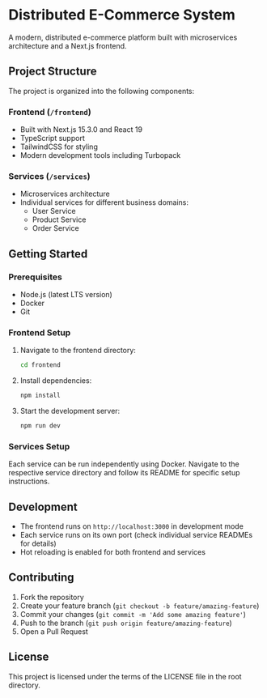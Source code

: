 # Distributed E-Commerce System

A modern, distributed e-commerce platform built with microservices architecture and a Next.js frontend.

## Project Structure

The project is organized into the following components:

### Frontend (`/frontend`)

- Built with Next.js 15.3.0 and React 19
- TypeScript support
- TailwindCSS for styling
- Modern development tools including Turbopack

### Services (`/services`)

- Microservices architecture
- Individual services for different business domains:
  - User Service
  - Product Service
  - Order Service

## Getting Started

### Prerequisites
- Node.js (latest LTS version)
- Docker
- Git

### Frontend Setup
1. Navigate to the frontend directory:
   ```bash
   cd frontend
   ```
2. Install dependencies:
   ```bash
   npm install
   ```
3. Start the development server:
   ```bash
   npm run dev
   ```

### Services Setup
Each service can be run independently using Docker. Navigate to the respective service directory and follow its README for specific setup instructions.

## Development

- The frontend runs on `http://localhost:3000` in development mode
- Each service runs on its own port (check individual service READMEs for details)
- Hot reloading is enabled for both frontend and services

## Contributing

1. Fork the repository
2. Create your feature branch (`git checkout -b feature/amazing-feature`)
3. Commit your changes (`git commit -m 'Add some amazing feature'`)
4. Push to the branch (`git push origin feature/amazing-feature`)
5. Open a Pull Request

## License

This project is licensed under the terms of the LICENSE file in the root directory.